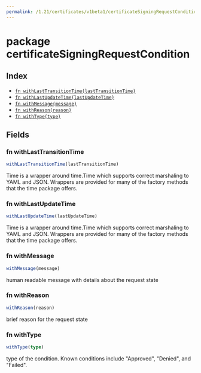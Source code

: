 ```yaml
---
permalink: /1.21/certificates/v1beta1/certificateSigningRequestCondition/
---
```


# package certificateSigningRequestCondition



## Index

* [`fn withLastTransitionTime(lastTransitionTime)`](#fn-withlasttransitiontime)
* [`fn withLastUpdateTime(lastUpdateTime)`](#fn-withlastupdatetime)
* [`fn withMessage(message)`](#fn-withmessage)
* [`fn withReason(reason)`](#fn-withreason)
* [`fn withType(type)`](#fn-withtype)

## Fields

### fn withLastTransitionTime

```ts
withLastTransitionTime(lastTransitionTime)
```

Time is a wrapper around time.Time which supports correct marshaling to YAML and JSON.  Wrappers are provided for many of the factory methods that the time package offers.

### fn withLastUpdateTime

```ts
withLastUpdateTime(lastUpdateTime)
```

Time is a wrapper around time.Time which supports correct marshaling to YAML and JSON.  Wrappers are provided for many of the factory methods that the time package offers.

### fn withMessage

```ts
withMessage(message)
```

human readable message with details about the request state

### fn withReason

```ts
withReason(reason)
```

brief reason for the request state

### fn withType

```ts
withType(type)
```

type of the condition. Known conditions include "Approved", "Denied", and "Failed".